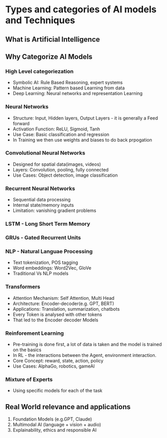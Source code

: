 # Types and categories of AI models and Techniques

## What is Artificial Intelligence


## Why Categorize AI Models

### High Level categoriezation
- Symbolic AI: Rule Based Reasoning, expert systems
- Machine Learning: Pattern based Learning from data
- Deep Learning: Neural networks and representation Learning

### Neural Networks
- Structure: Input, Hidden layers, Output Layers - it is generally a Feed forward
- Activation Function: ReLU, Sigmoid, Tanh 
- Use Case: Basic classification and regression
- In Training we then use weights and biases to do back prpogation 

### Convolutional Neural Networks 
- Designed for spatial data(images, videos)
- Layers: Convolution, pooling, fully connected
- Use Cases: Object detection, image classification

### Recurrent Neural Networks
- Sequential data processing
- Internal state/memory inputs
- Limitation: vanishing gradient problems 

### LSTM - Long Short Term Memory 
### GRUs - Gated Recurrent Units

### NLP - Natural Languae Processing
- Text tokenization, POS tagging
- Word embeddings: Word2Vec, GloVe
- Traditional Vs NLP models

### Transformers
- Attention Mechanism: Self Attention, Multi Head
- Architecture: Encoder-decoder(e.g. GPT, BERT)
- Applications: Translation, summarization, chatbots
- Every Token is analysed with other tokens
- That led to the Encoder decoder Models

### Reinforement Learning
- Pre-training is done first, a lot of data is taken and the model is trained on the basics
- In RL - the interactions between the Agent, environment interaction.
- Core Concept: reward, state, action, policy
- Use Cases: AlphaGo, robotics, gameAI

### Mixture of Experts
- Using specific models for each of the task

## Real World relevance and applications
1. Foundation Models (e.g.GPT, Claude)
2. Multimodal AI (language + vision + audio)
3. Explainability, ethics and responsible AI




